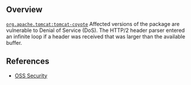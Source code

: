 ## Overview
[`org.apache.tomcat:tomcat-coyote`](http://search.maven.org/#search%7Cga%7C1%7Ca%3A%22tomcat-coyote%22)
Affected versions of the package are vulnerable to Denial of Service (DoS). The HTTP/2 header parser entered an infinite loop if a header was
received that was larger than the available buffer.

## References
- [OSS Security](http://seclists.org/oss-sec/2016/q4/501)
